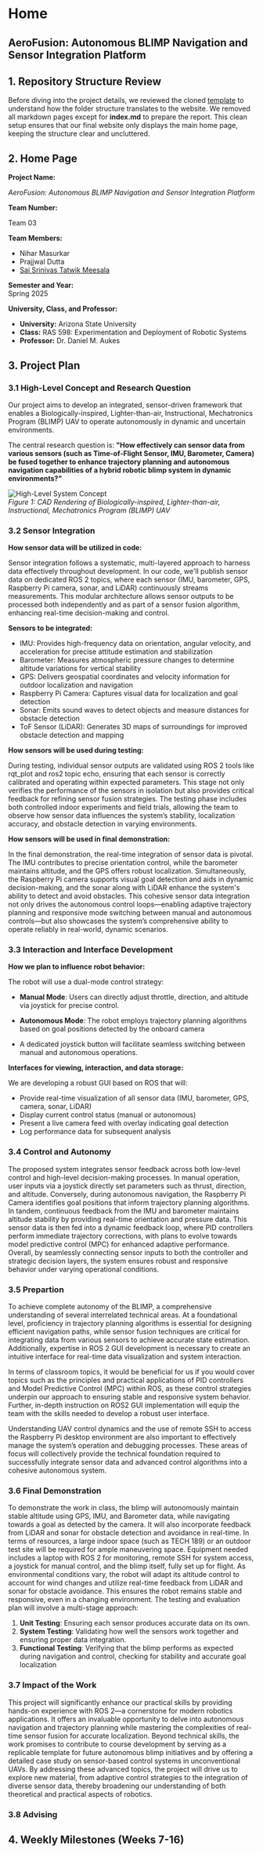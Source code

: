 # Home

## AeroFusion: Autonomous BLIMP Navigation and Sensor Integration Platform

## 1. Repository Structure Review

Before diving into the project details, we reviewed the cloned [template](https://embedded-systems-design.github.io/fork-report-website/)  to understand how the folder structure translates to the website. We removed all markdown pages except for **index.md** to prepare the report. This clean setup ensures that our final website only displays the main home page, keeping the structure clear and uncluttered.

## 2. Home Page

**Project Name:**  

_AeroFusion: Autonomous BLIMP Navigation and Sensor Integration Platform_

**Team Number:**  

Team 03

**Team Members:**  

- Nihar Masurkar
- Prajjwal Dutta
- [Sai Srinivas Tatwik Meesala](https://tatwik19.github.io/)

**Semester and Year:**  
Spring 2025

**University, Class, and Professor:**

- **University:** Arizona State University  
- **Class:** RAS 598: Experimentation and Deployment of Robotic Systems
- **Professor:** Dr. Daniel M. Aukes 


## 3. Project Plan

### 3.1 High-Level Concept and Research Question

Our project aims to develop an integrated, sensor-driven framework that enables a Biologically-inspired, Lighter-than-air, Instructional, Mechatronics Program (BLIMP) UAV to operate autonomously in dynamic and uncertain environments.

The central research question is: **"How effectively can sensor data from various sensors (such as Time-of-Flight Sensor, IMU, Barometer, Camera) be fused together to enhance trajectory planning and autonomous navigation capabilities of a hybrid robotic blimp system in dynamic environments?"**
  
![High-Level System Concept](./figures/blimp_model.JPG)  
*Figure 1: CAD Rendering of Biologically-inspired, Lighter-than-air, Instructional, Mechatronics Program (BLIMP) UAV*

### 3.2 Sensor Integration

**How sensor data will be utilized in code:**

Sensor integration follows a systematic, multi-layered approach to harness data effectively throughout development. In our code, we'll publish sensor data on dedicated ROS 2 topics, where each sensor (IMU, barometer, GPS, Raspberry Pi camera, sonar, and LiDAR) continuously streams measurements. This modular architecture allows sensor outputs to be processed both independently and as part of a sensor fusion algorithm, enhancing real-time decision-making and control.

**Sensors to be integrated:**

- IMU: Provides high-frequency data on orientation, angular velocity, and acceleration for precise attitude estimation and stabilization
- Barometer: Measures atmospheric pressure changes to determine altitude variations for vertical stability
- GPS: Delivers geospatial coordinates and velocity information for outdoor localization and navigation
- Raspberry Pi Camera: Captures visual data for localization and goal detection
- Sonar: Emits sound waves to detect objects and measure distances for obstacle detection
- ToF Sensor (LiDAR): Generates 3D maps of surroundings for improved obstacle detection and mapping

**How sensors will be used during testing:**

During testing, individual sensor outputs are validated using ROS 2 tools like rqt_plot and ros2 topic echo, ensuring that each sensor is correctly calibrated and operating within expected parameters. This stage not only verifies the performance of the sensors in isolation but also provides critical feedback for refining sensor fusion strategies. The testing phase includes both controlled indoor experiments and field trials, allowing the team to observe how sensor data influences the system’s stability, localization accuracy, and obstacle detection in varying environments.

**How sensors will be used in final demonstration:**

In the final demonstration, the real-time integration of sensor data is pivotal. The IMU contributes to precise orientation control, while the barometer maintains altitude, and the GPS offers robust localization. Simultaneously, the Raspberry Pi camera supports visual goal detection and aids in dynamic decision-making, and the sonar along with LiDAR enhance the system's ability to detect and avoid obstacles. This cohesive sensor data integration not only drives the autonomous control loops—enabling adaptive trajectory planning and responsive mode switching between manual and autonomous controls—but also showcases the system’s comprehensive ability to operate reliably in real-world, dynamic scenarios.


### 3.3 Interaction and Interface Development

**How we plan to influence robot behavior:**

The robot will use a dual-mode control strategy:

- **Manual Mode**: Users can directly adjust throttle, direction, and altitude via joystick for precise control.

- **Autonomous Mode**: The robot employs trajectory planning algorithms based on goal positions detected by the onboard camera
- A dedicated joystick button will facilitate seamless switching between manual and autonomous operations.


**Interfaces for viewing, interaction, and data storage:**

We are developing a robust GUI based on ROS that will:
- Provide real-time visualization of all sensor data (IMU, barometer, GPS, camera, sonar, LiDAR)
- Display current control status (manual or autonomous)
- Present a live camera feed with overlay indicating goal detection
- Log performance data for subsequent analysis

### 3.4 Control and Autonomy

The proposed system integrates sensor feedback across both low-level control and high-level decision-making processes. In manual operation, user inputs via a joystick directly set parameters such as thrust, direction, and altitude. Conversely, during autonomous navigation, the Raspberry Pi Camera identifies goal positions that inform trajectory planning algorithms. In tandem, continuous feedback from the IMU and barometer maintains altitude stability by providing real-time orientation and pressure data. This sensor data is then fed into a dynamic feedback loop, where PID controllers perform immediate trajectory corrections, with plans to evolve towards model predictive control (MPC) for enhanced adaptive performance. Overall, by seamlessly connecting sensor inputs to both the controller and strategic decision layers, the system ensures robust and responsive behavior under varying operational conditions.

### 3.5 Prepartion

To achieve complete autonomy of the BLIMP, a comprehensive understanding of several interrelated technical areas. At a foundational level, proficiency in trajectory planning algorithms is essential for designing efficient navigation paths, while sensor fusion techniques are critical for integrating data from various sensors to achieve accurate state estimation. Additionally, expertise in ROS 2 GUI development is necessary to create an intuitive interface for real-time data visualization and system interaction.

In terms of classroom topics, it would be beneficial for us if you would cover topics such as the principles and practical applications of PID controllers and Model Predictive Control (MPC) within ROS, as these control strategies underpin our approach to ensuring stable and responsive system behavior. Further, in-depth instruction on ROS2 GUI implementation will equip the team with the skills needed to develop a robust user interface.

Understanding UAV control dynamics and the use of remote SSH to access the Raspberry Pi desktop environment are also important to effectively manage the system’s operation and debugging processes. These areas of focus will collectively provide the technical foundation required to successfully integrate sensor data and advanced control algorithms into a cohesive autonomous system.


### 3.6 Final Demonstration

To demonstrate the work in class, the blimp will autonomously maintain stable altitude using GPS, IMU, and Barometer data, while navigating towards a goal as detected by the camera. It will also incorporate feedback from LiDAR and sonar for obstacle detection and avoidance in real-time. In terms of resources, a large indoor space (such as TECH 189) or an outdoor test site will be required for ample maneuvering space. Equipment needed includes a laptop with ROS 2 for monitoring, remote SSH for system access, a joystick for manual control, and the blimp itself, fully set up for flight. As environmental conditions vary, the robot will adapt its altitude control to account for wind changes and utilize real-time feedback from LiDAR and sonar for obstacle avoidance. This ensures the robot remains stable and responsive, even in a changing environment. The testing and evaluation plan will involve a multi-stage approach: 
1. **Unit Testing**: Ensuring each sensor produces accurate data on its own. 
2. **System Testing**: Validating how well the sensors work together and ensuring proper data integration. 
3. **Functional Testing**: Verifying that the blimp performs as expected during navigation and control, checking for stability and accurate goal localization


### 3.7 Impact of the Work

This project will significantly enhance our practical skills by providing hands-on experience with ROS 2—a cornerstone for modern robotics applications. It offers an invaluable opportunity to delve into autonomous navigation and trajectory planning while mastering the complexities of real-time sensor fusion for accurate localization. Beyond technical skills, the work promises to contribute to course development by serving as a replicable template for future autonomous blimp initiatives and by offering a detailed case study on sensor-based control systems in unconventional UAVs. By addressing these advanced topics, the project will drive us to explore new material, from adaptive control strategies to the integration of diverse sensor data, thereby broadening our understanding of both theoretical and practical aspects of robotics.

### 3.8 Advising

## 4. Weekly Milestones (Weeks 7-16)